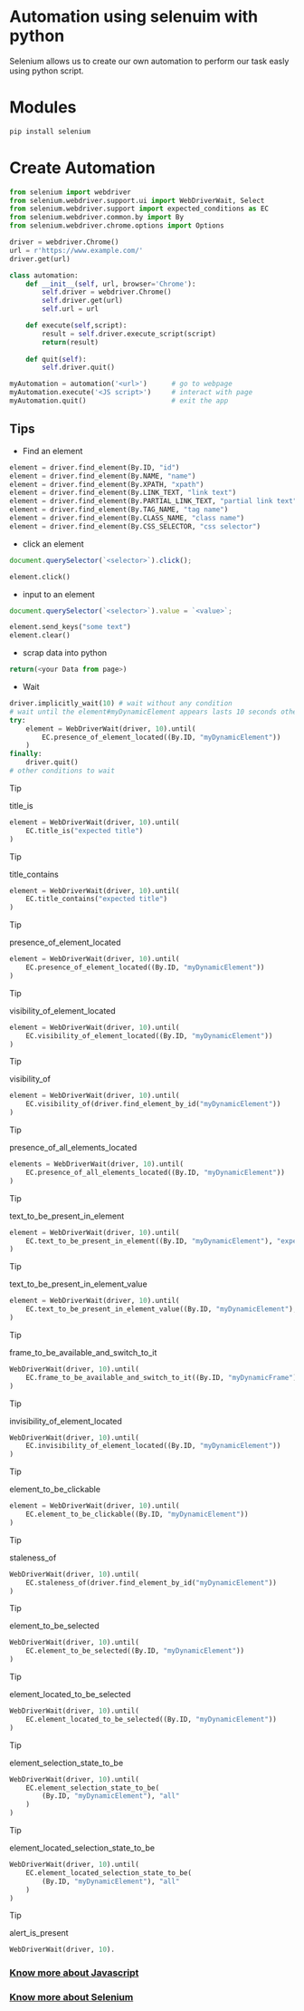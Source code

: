 
# Automation using selenuim with python
Selenium allows us to create our own automation to perform our task easly using python script. 
# Modules
```bash
pip install selenium
```
# Create Automation
```python
from selenium import webdriver
from selenium.webdriver.support.ui import WebDriverWait, Select
from selenium.webdriver.support import expected_conditions as EC
from selenium.webdriver.common.by import By
from selenium.webdriver.chrome.options import Options
```
```python
driver = webdriver.Chrome()
url = r'https://www.example.com/'
driver.get(url)
```
```python
class automation:
    def __init__(self, url, browser='Chrome'):
        self.driver = webdriver.Chrome()
        self.driver.get(url)
        self.url = url

    def execute(self,script):
        result = self.driver.execute_script(script)
        return(result)
        
    def quit(self):
        self.driver.quit()

myAutomation = automation('<url>')      # go to webpage
myAutomation.execute('<JS script>')     # interact with page
myAutomation.quit()                     # exit the app

```
## Tips
- Find an element
```python
element = driver.find_element(By.ID, "id")
element = driver.find_element(By.NAME, "name")
element = driver.find_element(By.XPATH, "xpath")
element = driver.find_element(By.LINK_TEXT, "link text")
element = driver.find_element(By.PARTIAL_LINK_TEXT, "partial link text")
element = driver.find_element(By.TAG_NAME, "tag name")
element = driver.find_element(By.CLASS_NAME, "class name")
element = driver.find_element(By.CSS_SELECTOR, "css selector")
```
- click an element 
```Javascript
document.querySelector(`<selector>`).click();
```
```python
element.click()
```
- input to an element 
```Javascript
document.querySelector(`<selector>`).value = `<value>`;
```
```python
element.send_keys("some text")
element.clear()
```
- scrap data into python 
```Javascript
return(<your Data from page>)
```
- Wait 
```python
driver.implicitly_wait(10) # wait without any condition
# wait until the element#myDynamicElement appears lasts 10 seconds otherwise quit
try:
    element = WebDriverWait(driver, 10).until(
        EC.presence_of_element_located((By.ID, "myDynamicElement"))
    )
finally:
    driver.quit()
# other conditions to wait
```
> [!TIP]
> title_is
```python
element = WebDriverWait(driver, 10).until(
    EC.title_is("expected title")
)
```
> [!TIP]
> title_contains
```python
element = WebDriverWait(driver, 10).until(
    EC.title_contains("expected title")
)
```
> [!TIP]
> presence_of_element_located
```python
element = WebDriverWait(driver, 10).until(
    EC.presence_of_element_located((By.ID, "myDynamicElement"))
)
```
> [!TIP]
> visibility_of_element_located
```python
element = WebDriverWait(driver, 10).until(
    EC.visibility_of_element_located((By.ID, "myDynamicElement"))
)
```
> [!TIP]
> visibility_of
```python
element = WebDriverWait(driver, 10).until(
    EC.visibility_of(driver.find_element_by_id("myDynamicElement"))
)
```
> [!TIP]
> presence_of_all_elements_located
```python
elements = WebDriverWait(driver, 10).until(
    EC.presence_of_all_elements_located((By.ID, "myDynamicElement"))
)
```
> [!TIP]
> text_to_be_present_in_element
```python
element = WebDriverWait(driver, 10).until(
    EC.text_to_be_present_in_element((By.ID, "myDynamicElement"), "expected text")
)
```
> [!TIP]
> text_to_be_present_in_element_value
```python
element = WebDriverWait(driver, 10).until(
    EC.text_to_be_present_in_element_value((By.ID, "myDynamicElement"), "expected text")
)
```
> [!TIP]
> frame_to_be_available_and_switch_to_it
```python
WebDriverWait(driver, 10).until(
    EC.frame_to_be_available_and_switch_to_it((By.ID, "myDynamicFrame"))
)
```
> [!TIP]
> invisibility_of_element_located
```python
WebDriverWait(driver, 10).until(
    EC.invisibility_of_element_located((By.ID, "myDynamicElement"))
)
```
> [!TIP]
> element_to_be_clickable
```python
element = WebDriverWait(driver, 10).until(
    EC.element_to_be_clickable((By.ID, "myDynamicElement"))
)
```
> [!TIP]
> staleness_of
```python
WebDriverWait(driver, 10).until(
    EC.staleness_of(driver.find_element_by_id("myDynamicElement"))
)
```
> [!TIP]
> element_to_be_selected
```python
WebDriverWait(driver, 10).until(
    EC.element_to_be_selected((By.ID, "myDynamicElement"))
)
```
> [!TIP]
> element_located_to_be_selected
```python
WebDriverWait(driver, 10).until(
    EC.element_located_to_be_selected((By.ID, "myDynamicElement"))
)
```
> [!TIP]
> element_selection_state_to_be
```python
WebDriverWait(driver, 10).until(
    EC.element_selection_state_to_be(
        (By.ID, "myDynamicElement"), "all"
    )
)
```
> [!TIP]
> element_located_selection_state_to_be
```python
WebDriverWait(driver, 10).until(
    EC.element_located_selection_state_to_be(
        (By.ID, "myDynamicElement"), "all"
    )
)
```
> [!TIP]
> alert_is_present
```python
WebDriverWait(driver, 10).
```
### [Know more about Javascript](https://www.w3schools.com/js/)
### [Know more about Selenium](https://selenium-python.readthedocs.io/)
